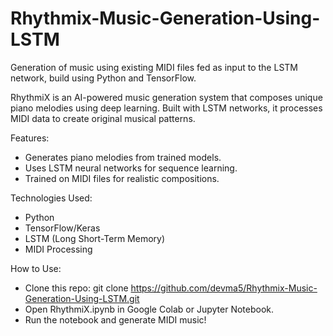 # Rhythmix-Music-Generation-Using-LSTM
Generation of music using existing MIDI files fed as input to the LSTM network, build using Python and TensorFlow.

RhythmiX is an AI-powered music generation system that composes unique piano melodies using deep learning. Built with LSTM networks, it processes MIDI data to create original musical patterns.

Features:
- Generates piano melodies from trained models.
- Uses LSTM neural networks for sequence learning.
- Trained on MIDI files for realistic compositions.

Technologies Used:
- Python
- TensorFlow/Keras
- LSTM (Long Short-Term Memory)
- MIDI Processing

How to Use:
- Clone this repo:
git clone https://github.com/devma5/Rhythmix-Music-Generation-Using-LSTM.git
- Open RhythmiX.ipynb in Google Colab or Jupyter Notebook.
- Run the notebook and generate MIDI music!
